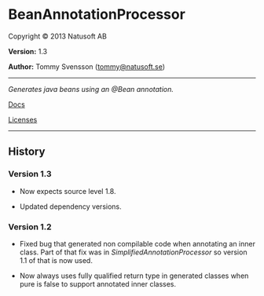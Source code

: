 # BeanAnnotationProcessor

Copyright © 2013 Natusoft AB

__Version:__ 1.3

__Author:__ Tommy Svensson (tommy@natusoft.se)

----

_Generates java beans using an @Bean annotation._

[Docs](https://github.com/tombensve/BeanAnnotationProcessor/blob/master/docs/BeanAnnotationProcessor.md)

[Licenses](https://github.com/tombensve/SimplifiedAnnotationProcessor/blob/master/licenses.md)

----

## History

### Version 1.3

* Now expects source level 1.8.

* Updated dependency versions.

### Version 1.2

* Fixed bug that generated non compilable code when annotating an inner class. Part of that fix was in _SimplifiedAnnotationProcessor_ so version 1.1 of that is now used.

* Now always uses fully qualified return type in generated classes when pure is false to support annotated inner classes.


